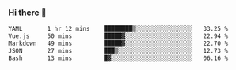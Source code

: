 ### Hi there 👋

<!--
**urzz/urzz** is a ✨ _special_ ✨ repository because its `README.md` (this file) appears on your GitHub profile.

Here are some ideas to get you started:

- 🔭 I’m currently working on ...
- 🌱 I’m currently learning ...
- 👯 I’m looking to collaborate on ...
- 🤔 I’m looking for help with ...
- 💬 Ask me about ...
- 📫 How to reach me: ...
- 😄 Pronouns: ...
- ⚡ Fun fact: ...
-->

<!--START_SECTION:waka-->

```txt
YAML       1 hr 12 mins    ████████▒░░░░░░░░░░░░░░░░   33.25 %
Vue.js     50 mins         █████▓░░░░░░░░░░░░░░░░░░░   22.94 %
Markdown   49 mins         █████▓░░░░░░░░░░░░░░░░░░░   22.70 %
JSON       27 mins         ███▒░░░░░░░░░░░░░░░░░░░░░   12.73 %
Bash       13 mins         █▓░░░░░░░░░░░░░░░░░░░░░░░   06.16 %
```

<!--END_SECTION:waka-->
